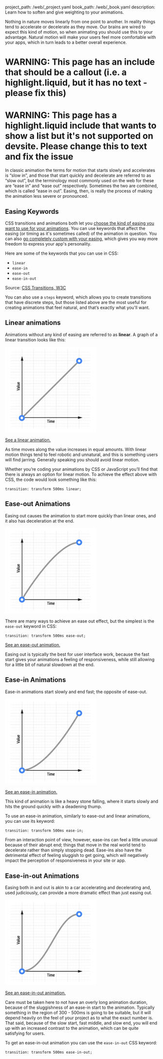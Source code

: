 project_path: /web/_project.yaml
book_path: /web/_book.yaml
description: Learn how to soften and give weighting to your animations.

<p class="intro">
Nothing in nature moves linearly from one point to another. In reality things tend to accelerate or decelerate as they move. Our brains are wired to expect this kind of motion, so when animating you should use this to your advantage. Natural motion will make your users feel more comfortable with your apps, which in turn leads to a better overall experience.
</p>

















# WARNING: This page has an include that should be a callout (i.e. a highlight.liquid, but it has no text - please fix this)



# WARNING: This page has a highlight.liquid include that wants to show a list but it's not supported on devsite. Please change this to text and fix the issue






In classic animation the terms for motion that starts slowly and accelerates is “slow in”, and those that start quickly and decelerate are referred to as “slow out”, but the terminology most commonly used on the web for these are “ease in” and “ease out” respectively. Sometimes the two are combined, which is called “ease in out”. Easing, then, is really the process of making the animation less severe or pronounced.

## Easing Keywords

CSS transitions and animations both let you [choose the kind of easing you want to use for your animations](/web/fundamentals/design-and-ui/animations/choosing-the-right-easing.html). You can use keywords that affect the easing (or timing as it's sometimes called) of the animation in question. You can also [go completely custom with your easing](/web/fundamentals/design-and-ui/animations/custom-easing.html), which gives you way more freedom to express your app's personality.

Here are some of the keywords that you can use in CSS:

* `linear`
* `ease-in`
* `ease-out`
* `ease-in-out`

Source: [CSS Transitions, W3C](http://www.w3.org/TR/css3-transitions/#transition-timing-function-property)

You can also use a `steps` keyword, which allows you to create transitions that have discrete steps, but those listed above are the most useful for creating animations that feel natural, and that’s exactly what you'll want.

## Linear animations

Animations without any kind of easing are referred to as **linear**. A graph of a linear transition looks like this:

<img src="imgs/linear.png" style="max-width: 300px" alt="Linear ease animation curve." />

<a href="/web/resources/samples/fundamentals/design-and-ui/animations/box-move-linear.html">See a linear animation.</a>

As time moves along the value increases in equal amounts. With linear motion things tend to feel robotic and unnatural, and this is something users will find jarring. Generally speaking you should avoid linear motion.

Whether you’re coding your animations by CSS or JavaScript you’ll find that there is always an option for linear motion. To achieve the effect above with CSS, the code would look something like this:

<div class="highlight"><pre><code class="language-css" data-lang="css"><span class="nt">transition</span><span class="o">:</span> <span class="nt">transform</span> <span class="nt">500ms</span> <span class="nt">linear</span><span class="o">;</span></code></pre></div>


## Ease-out Animations

Easing out causes the animation to start more quickly than linear ones, and it also has deceleration at the end.

<img src="imgs/ease-out.png" style="max-width: 300px" alt="Ease-out animation curve." />

There are many ways to achieve an ease out effect, but the simplest is the `ease-out` keyword in CSS:

<div class="highlight"><pre><code class="language-css" data-lang="css"><span class="nt">transition</span><span class="o">:</span> <span class="nt">transform</span> <span class="nt">500ms</span> <span class="nt">ease-out</span><span class="o">;</span></code></pre></div>

<a href="/web/resources/samples/fundamentals/design-and-ui/animations/box-move-ease-out.html">See an ease-out animation.</a>

Easing out is typically the best for user interface work, because the fast start gives your animations a feeling of responsiveness, while still allowing for a little bit of natural slowdown at the end.

## Ease-in Animations

Ease-in animations start slowly and end fast; the opposite of ease-out.

<img src="imgs/ease-in.png" style="max-width: 300px" alt="Ease-in animation curve." />

<a href="/web/resources/samples/fundamentals/design-and-ui/animations/box-move-ease-in.html">See an ease-in animation.</a>

This kind of animation is like a heavy stone falling, where it starts slowly and hits the ground quickly with a deadening thump.

To use an ease-in animation, similarly to ease-out and linear animations, you can use its keyword:

<div class="highlight"><pre><code class="language-css" data-lang="css"><span class="nt">transition</span><span class="o">:</span> <span class="nt">transform</span> <span class="nt">500ms</span> <span class="nt">ease-in</span><span class="o">;</span></code></pre></div>

From an interaction point of view, however, ease-ins can feel a little unusual because of their abrupt end; things that move in the real world tend to decelerate rather than simply stopping dead. Ease-ins also have the detrimental effect of feeling sluggish to get going, which will negatively impact the perception of responsiveness in your site or app.

## Ease-in-out Animations

Easing both in and out is akin to a car accelerating and decelerating and, used judiciously, can provide a more dramatic effect than just easing out.

<img src="imgs/ease-in-out.png" style="max-width: 300px" alt="Ease-in-out animation curve." />

<a href="/web/resources/samples/fundamentals/design-and-ui/animations/box-move-ease-in-out.html">See an ease-in-out animation.</a>

Care must be taken here to not have an overly long animation duration, because of the sluggishness of an ease-in start to the animation. Typically something in the region of 300 - 500ms is going to be suitable, but it will depend heavily on the feel of your project as to what the exact number is. That said, because of the slow start, fast middle, and slow end, you will end up with an increased contrast to the animation, which can be quite satisfying for users.

To get an ease-in-out animation you can use the `ease-in-out` CSS keyword:

<div class="highlight"><pre><code class="language-css" data-lang="css"><span class="nt">transition</span><span class="o">:</span> <span class="nt">transform</span> <span class="nt">500ms</span> <span class="nt">ease-in-out</span><span class="o">;</span></code></pre></div>



